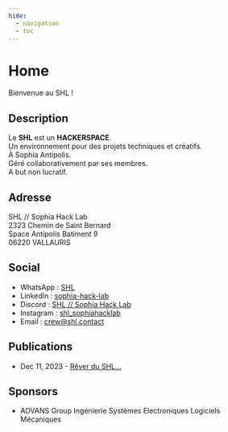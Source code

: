 ```yaml
---
hide:
  - navigation
  - toc
---
```


# Home

Bienvenue au SHL !

## Description

Le <b>SHL</b> est un <b>HACKERSPACE</b>.<br>
Un environnement pour des projets techniques et créatifs.<br>
À Sophia Antipolis.<br>
Géré collaborativement par ses membres.<br>
A but non lucratif.

## Adresse

SHL // Sophia Hack Lab<br>
2323 Chemin de Saint Bernard<br>
Space Antipolis Batiment 9<br>
06220 VALLAURIS

## Social

- WhatsApp : [SHL](https://api.whatsapp.com/send?phone=33685926988)
- LinkedIn : [sophia-hack-lab](https://www.linkedin.com/company/sophia-hack-lab/)
- Discord : [SHL // Sophia Hack Lab](https://discord.gg/Bp2c8NaQMN)
- Instagram : [shl_sophiahacklab](https://instagram.com/shl_sophiahacklab)
- Email : [crew@shl.contact](mailto:crew@shl.contact)

## Publications

- Dec 11, 2023 - [Rêver du SHL…](https://medium.com/@sw_698/r%C3%AAver-du-shl-6bdc0a58828e)

## Sponsors

- ADVANS Group Ingénierie Systèmes Electroniques Logiciels Mécaniques
